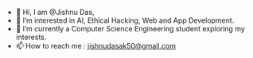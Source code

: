 - 👋 Hi, I am @Jishnu Das,
- 👀 I’m interested in AI, Ethical Hacking, Web and App Development.
- 🌱 I’m currently a Computer Science Engineering student exploring my interests. 
- 📫 How to reach me : jishnudasak50@gmail.com
